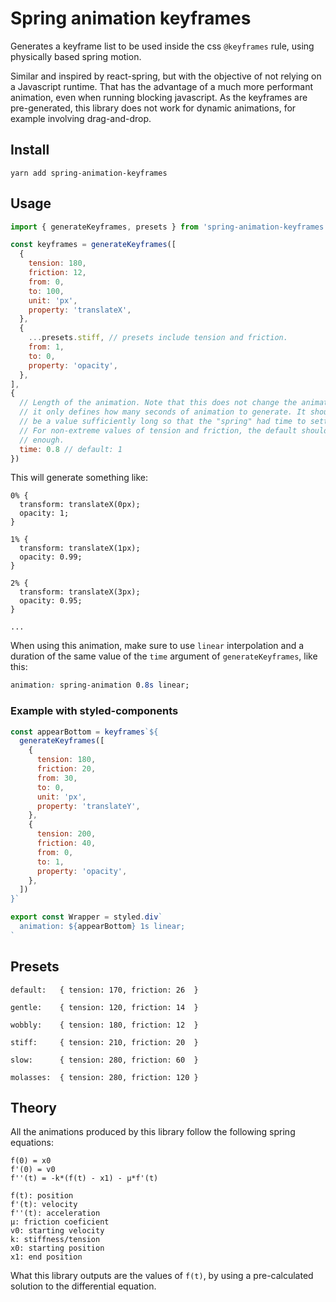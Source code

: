 # Spring animation keyframes

Generates a keyframe list to be used inside the css `@keyframes` rule, using physically based spring motion.

Similar and inspired by react-spring, but with the objective of not relying on a Javascript runtime. That has the advantage of a much more performant animation, even when running blocking javascript. As the keyframes are pre-generated, this library does not work for dynamic animations, for example involving drag-and-drop.


## Install
```
yarn add spring-animation-keyframes
```

## Usage
```javascript
import { generateKeyframes, presets } from 'spring-animation-keyframes'

const keyframes = generateKeyframes([
  {
    tension: 180,
    friction: 12,
    from: 0,
    to: 100,
    unit: 'px',
    property: 'translateX',
  },
  {
    ...presets.stiff, // presets include tension and friction.
    from: 1,
    to: 0,
    property: 'opacity',
  },
],
{
  // Length of the animation. Note that this does not change the animation,
  // it only defines how many seconds of animation to generate. It should
  // be a value sufficiently long so that the "spring" had time to settle.
  // For non-extreme values of tension and friction, the default should be
  // enough.
  time: 0.8 // default: 1
})
```

This will generate something like:
```
0% {
  transform: translateX(0px);
  opacity: 1;
}

1% {
  transform: translateX(1px);
  opacity: 0.99;
}

2% {
  transform: translateX(3px);
  opacity: 0.95;
}

...
```

When using this animation, make sure to use `linear` interpolation and a duration of the same value of the `time` argument of `generateKeyframes`, like this:

```css
animation: spring-animation 0.8s linear;
```

### Example with styled-components
```javascript
const appearBottom = keyframes`${
  generateKeyframes([
    {
      tension: 180,
      friction: 20,
      from: 30,
      to: 0,
      unit: 'px',
      property: 'translateY',
    },
    {
      tension: 200,
      friction: 40,
      from: 0,
      to: 1,
      property: 'opacity',
    },
  ])
}`

export const Wrapper = styled.div`
  animation: ${appearBottom} 1s linear;
`
```

## Presets
`default:   { tension: 170, friction: 26  }`

`gentle:    { tension: 120, friction: 14  }`

`wobbly:    { tension: 180, friction: 12  }`

`stiff:     { tension: 210, friction: 20  }`

`slow:      { tension: 280, friction: 60  }`

`molasses:  { tension: 280, friction: 120 }`

## Theory

All the animations produced by this library follow the following spring equations:

```
f(0) = x0
f'(0) = v0
f''(t) = -k*(f(t) - x1) - μ*f'(t)

f(t): position
f'(t): velocity
f''(t): acceleration
μ: friction coeficient
v0: starting velocity
k: stiffness/tension
x0: starting position
x1: end position
```

What this library outputs are the values of `f(t)`, by using a pre-calculated solution to the differential equation.
